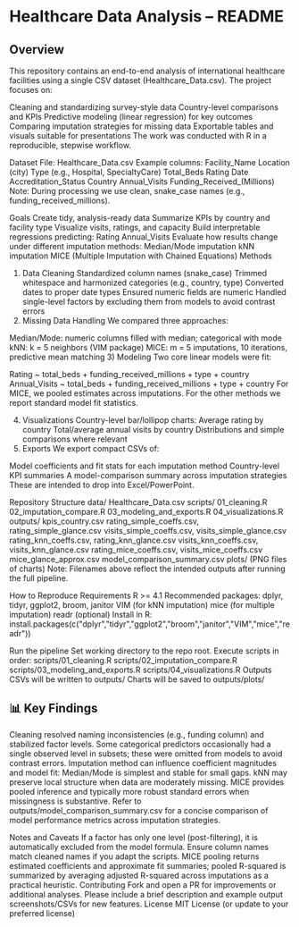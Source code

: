 #  Healthcare Data Analysis – README
## Overview
This repository contains an end-to-end analysis of international healthcare facilities using a single CSV dataset (Healthcare_Data.csv). The project focuses on:

Cleaning and standardizing survey-style data
Country-level comparisons and KPIs
Predictive modeling (linear regression) for key outcomes
Comparing imputation strategies for missing data
Exportable tables and visuals suitable for presentations
The work was conducted with R in a reproducible, stepwise workflow.

Dataset
File: Healthcare_Data.csv
Example columns:
Facility_Name
Location (city)
Type (e.g., Hospital, SpecialtyCare)
Total_Beds
Rating
Date
Accreditation_Status
Country
Annual_Visits
Funding_Received_(Millions)
Note: During processing we use clean, snake_case names (e.g., funding_received_millions).

Goals
Create tidy, analysis-ready data
Summarize KPIs by country and facility type
Visualize visits, ratings, and capacity
Build interpretable regressions predicting:
Rating
Annual_Visits
Evaluate how results change under different imputation methods:
Median/Mode imputation
kNN imputation
MICE (Multiple Imputation with Chained Equations)
Methods
1) Data Cleaning
Standardized column names (snake_case)
Trimmed whitespace and harmonized categories (e.g., country, type)
Converted dates to proper date types
Ensured numeric fields are numeric
Handled single-level factors by excluding them from models to avoid contrast errors
2) Missing Data Handling
We compared three approaches:

Median/Mode: numeric columns filled with median; categorical with mode
kNN: k = 5 neighbors (VIM package)
MICE: m = 5 imputations, 10 iterations, predictive mean matching
3) Modeling
Two core linear models were fit:

Rating ~ total_beds + funding_received_millions + type + country
Annual_Visits ~ total_beds + funding_received_millions + type + country
For MICE, we pooled estimates across imputations. For the other methods we report standard model fit statistics.

4) Visualizations
Country-level bar/lollipop charts:
Average rating by country
Total/average annual visits by country
Distributions and simple comparisons where relevant
5) Exports
We export compact CSVs of:

Model coefficients and fit stats for each imputation method
Country-level KPI summaries
A model-comparison summary across imputation strategies
These are intended to drop into Excel/PowerPoint.

Repository Structure
data/
Healthcare_Data.csv
scripts/
01_cleaning.R
02_imputation_compare.R
03_modeling_and_exports.R
04_visualizations.R
outputs/
kpis_country.csv
rating_simple_coeffs.csv, rating_simple_glance.csv
visits_simple_coeffs.csv, visits_simple_glance.csv
rating_knn_coeffs.csv, rating_knn_glance.csv
visits_knn_coeffs.csv, visits_knn_glance.csv
rating_mice_coeffs.csv, visits_mice_coeffs.csv
mice_glance_approx.csv
model_comparison_summary.csv
plots/ (PNG files of charts)
Note: Filenames above reflect the intended outputs after running the full pipeline.

How to Reproduce
Requirements
R >= 4.1
Recommended packages:
dplyr, tidyr, ggplot2, broom, janitor
VIM (for kNN imputation)
mice (for multiple imputation)
readr (optional)
Install in R:
install.packages(c("dplyr","tidyr","ggplot2","broom","janitor","VIM","mice","readr"))

Run the pipeline
Set working directory to the repo root.
Execute scripts in order:
scripts/01_cleaning.R
scripts/02_imputation_compare.R
scripts/03_modeling_and_exports.R
scripts/04_visualizations.R
Outputs
CSVs will be written to outputs/
Charts will be saved to outputs/plots/
## 📊 Key Findings

Cleaning resolved naming inconsistencies (e.g., funding column) and stabilized factor levels.
Some categorical predictors occasionally had a single observed level in subsets; these were omitted from models to avoid contrast errors.
Imputation method can influence coefficient magnitudes and model fit:
Median/Mode is simplest and stable for small gaps.
kNN may preserve local structure when data are moderately missing.
MICE provides pooled inference and typically more robust standard errors when missingness is substantive.
Refer to outputs/model_comparison_summary.csv for a concise comparison of model performance metrics across imputation strategies.

Notes and Caveats
If a factor has only one level (post-filtering), it is automatically excluded from the model formula.
Ensure column names match cleaned names if you adapt the scripts.
MICE pooling returns estimated coefficients and approximate fit summaries; pooled R-squared is summarized by averaging adjusted R-squared across imputations as a practical heuristic.
Contributing
Fork and open a PR for improvements or additional analyses.
Please include a brief description and example output screenshots/CSVs for new features.
License
MIT License (or update to your preferred license)
